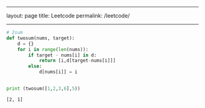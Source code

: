 ----
layout: page
title: Leetcode
permalink: /leetcode/

----


```python
# 2sum
def twosum(nums, target):
    d = {}
    for i in range(len(nums)):
        if target - nums[i] in d:
            return [i,d[target-nums[i]]]
        else:
            d[nums[i]] = i

            
print (twosum([1,2,3,6],5))
```

    [2, 1]



```python

```
